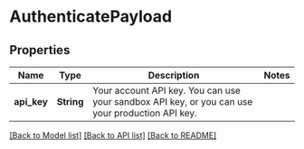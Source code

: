 # AuthenticatePayload

## Properties

Name | Type | Description | Notes
------------ | ------------- | ------------- | -------------
**api_key** | **String** | Your account API key. You can use your sandbox API key, or you can use your production API key. | 

[[Back to Model list]](../README.md#documentation-for-models) [[Back to API list]](../README.md#documentation-for-api-endpoints) [[Back to README]](../README.md)


